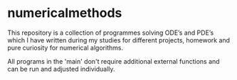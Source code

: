 # numericalmethods

This repository is a collection of programmes solving ODE’s and PDE’s which I have written during my studies for different projects, 
homework and pure curiosity for numerical algorithms. 

All programs in the 'main' don't require additional external functions and can be run and adjusted individually.
